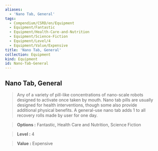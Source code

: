 ```yaml
---
aliases:
  - 'Nano Tab, General'
tags:
  - Compendium/CSRD/en/Equipment
  - Equipment/Fantastic
  - Equipment/Health-Care-and-Nutrition
  - Equipment/Science-Fiction
  - Equipment/Level/4
  - Equipment/Value/Expensive
title: 'Nano Tab, General'
collection: Equipment
kind: Equipment
id: Nano-Tab-General
---
```

## Nano Tab, General    
    
>Any of a variety of pill-like concentrations of nano-scale robots designed to activate once taken by mouth. Nano tab pills are usually designed for health interventions, though some also provide additional physical benefits. A general-use nano tab adds 1 to all recovery rolls made by user for one day.    
> **Options :** Fantastic, Health Care and Nutrition, Science Fiction    
> **Level :** 4    
> **Value :** Expensive
